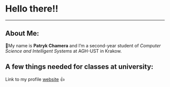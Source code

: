 # Hello there!!
---
## About Me:
👋My name is **Patryk Chamera** and I’m a second-year student of *Computer Science and Intelligent Systems* at AGH-UST in Krakow.


## A few things needed for classes at university:

 Link to my profile [website](https://xhamera1.github.io) 👍

 
